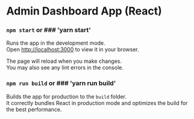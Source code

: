 # Admin Dashboard App (React)

### `npm start` or  ### 'yarn start'

Runs the app in the development mode.\
Open [http://localhost:3000](http://localhost:3000) to view it in your browser.

The page will reload when you make changes.\
You may also see any lint errors in the console.

### `npm run build` or ### 'yarn run build'

Builds the app for production to the `build` folder.\
It correctly bundles React in production mode and optimizes the build for the best performance.



